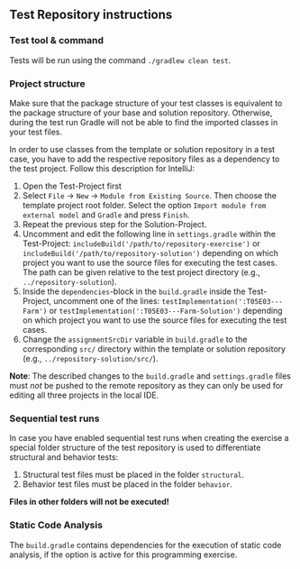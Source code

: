 ## Test Repository instructions

### Test tool & command
Tests will be run using the command `./gradlew clean test`.


### Project structure
Make sure that the package structure of your test classes is equivalent to the
package structure of your base and solution repository.
Otherwise, during the test run Gradle will not be able to find the imported
classes in your test files.

In order to use classes from the template or solution repository in a test case,
you have to add the respective repository files as a dependency to the test
project. Follow this description for IntelliJ:

1. Open the Test-Project first
2. Select `File` -> `New` -> `Module from Existing Source`. Then choose the
   template project root folder. Select the option
   `Import module from external model` and `Gradle` and press `Finish`.
3. Repeat the previous step for the Solution-Project.
4. Uncomment and edit the following line in `settings.gradle` within the
   Test-Project:
   `includeBuild('/path/to/repository-exercise')` or
   `includeBuild('/path/to/repository-solution')`
   depending on which project you want to use the source files for executing the
   test cases.
   The path can be given relative to the test project directory
   (e.g., `../repository-solution`).
5. Inside the `dependencies`-block in the `build.gradle` inside the Test-Project,
   uncomment one of the lines:
   `testImplementation(':T05E03---Farm')` or
   `testImplementation(':T05E03---Farm-Solution')`
   depending on which project you want to use the source files for executing the
   test cases.
6. Change the `assignmentSrcDir` variable in `build.gradle` to the corresponding
   `src/` directory within the template or solution repository
   (e.g., `../repository-solution/src/`).

**Note**:
The described changes to the `build.gradle` and `settings.gradle` files must
*not* be pushed to the remote repository as they can only be used for editing
all three projects in the local IDE.


### Sequential test runs
In case you have enabled sequential test runs when creating the exercise a
special folder structure of the test repository is used to differentiate
structural and behavior tests:

1. Structural test files must be placed in the folder `structural`.
2. Behavior test files must be placed in the folder `behavior`.

**Files in other folders will not be executed!**


### Static Code Analysis
The `build.gradle` contains dependencies for the execution of static code
analysis, if the option is active for this programming exercise.
